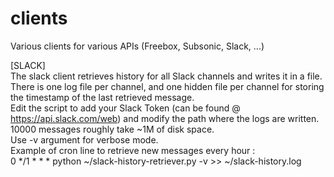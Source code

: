 # clients
Various clients for various APIs (Freebox, Subsonic, Slack, ...)

[SLACK]  
The slack client retrieves history for all Slack channels and writes it in a file.  
There is one log file per channel, and one hidden file per channel for storing the timestamp of the last retrieved message.  
Edit the script to add your Slack Token (can be found @ https://api.slack.com/web) and modify the path where the logs are written.  
10000 messages roughly take ~1M of disk space.  
Use -v argument for verbose mode.  
Example of cron line to retrieve new messages every hour :  
0 */1 * * * python ~/slack-history-retriever.py -v >> ~/slack-history.log  
